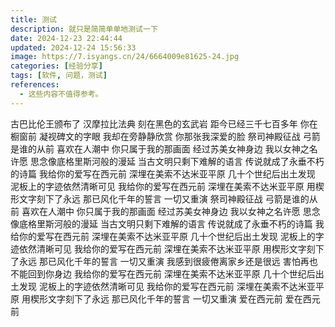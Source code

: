 ```yaml
---
title: 测试
description: 就只是简简单单地测试一下
date: 2024-12-23 22:44:44
updated: 2024-12-24 15:56:33
image: https://7.isyangs.cn/24/6664009e81625-24.jpg
categories: [经验分享]
tags: [软件, 问题，测试]
references:
  - 这些内容不值得参考。
---
```


古巴比伦王颁布了
汉摩拉比法典
刻在黑色的玄武岩
距今已经三千七百多年
你在橱窗前
凝视碑文的字眼
我却在旁静静欣赏
你那张我深爱的脸
祭司神殿征战
弓箭是谁的从前
喜欢在人潮中
你只属于我的那画面
经过苏美女神身边
我以女神之名许愿
思念像底格里斯河般的漫延
当古文明只剩下难解的语言
传说就成了永垂不朽的诗篇
我给你的爱写在西元前
深埋在美索不达米亚平原
几十个世纪后出土发现
泥板上的字迹依然清晰可见
我给你的爱写在西元前
深埋在美索不达米亚平原
用楔形文字刻下了永远
那已风化千年的誓言
一切又重演
祭司神殿征战
弓箭是谁的从前
喜欢在人潮中
你只属于我的那画面
经过苏美女神身边
我以女神之名许愿
思念像底格里斯河般的漫延
当古文明只剩下难解的语言
传说就成了永垂不朽的诗篇
我给你的爱写在西元前
深埋在美索不达米亚平原
几十个世纪后出土发现
泥板上的字迹依然清晰可见
我给你的爱写在西元前
深埋在美索不达米亚平原
用楔形文字刻下了永远
那已风化千年的誓言
一切又重演
我感到很疲倦离家乡还是很远
害怕再也不能回到你身边
我给你的爱写在西元前
深埋在美索不达米亚平原
几十个世纪后出土发现
泥板上的字迹依然清晰可见
我给你的爱写在西元前
深埋在美索不达米亚平原
用楔形文字刻下了永远
那已风化千年的誓言
一切又重演
爱在西元前
爱在西元前